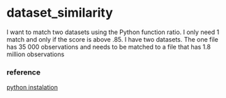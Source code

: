 # dataset_similarity
I want to match two datasets using the Python function ratio.
I only need 1 match and only if the score is above .85.
I have two datasets. The one file has 35 000 observations and needs to be matched to a file that has 1.8 million observations



### reference 
[python instalation](https://pypi.org/project/strsim/#weighted-levenshtein)
